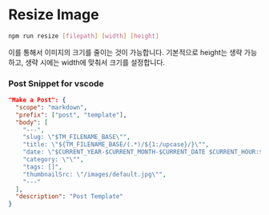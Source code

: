 # Resize Image

```bash
npm run resize [filepath] [width] [height]
```

이를 통해서 이미지의 크기를 줄이는 것이 가능합니다. 기본적으로 height는 생략 가능하고, 생략 시에는 width에 맞춰서 크기를 설정합니다.

### Post Snippet for vscode

```json
"Make a Post": {
  "scope": "markdown",
  "prefix": ["post", "template"],
  "body": [
    "---",
    "slug: \"$TM_FILENAME_BASE\"",
    "title: \"${TM_FILENAME_BASE/(.*)/${1:/upcase}/}\"",
    "date: \"$CURRENT_YEAR-$CURRENT_MONTH-$CURRENT_DATE $CURRENT_HOUR:$CURRENT_MINUTE\"",
    "category: \"\"",
    "tags: []",
    "thumbnailSrc: \"/images/default.jpg\"",
    "---"
  ],
  "description": "Post Template"
}
```